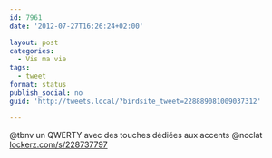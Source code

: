 ```yaml
---
id: 7961
date: '2012-07-27T16:26:24+02:00'

layout: post
categories:
  - Vis ma vie
tags:
  - tweet
format: status
publish_social: no
guid: 'http://tweets.local/?birdsite_tweet=228889081009037312'

---
```


@tbnv un QWERTY avec des touches dédiées aux accents @noclat [lockerz.com/s/228737797](http://lockerz.com/s/228737797)